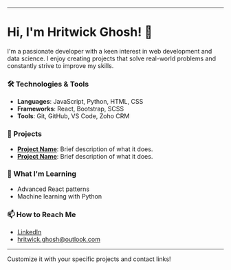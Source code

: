 

---

# Hi, I'm Hritwick Ghosh! 👋

I'm a passionate developer with a keen interest in web development and data science. I enjoy creating projects that solve real-world problems and constantly strive to improve my skills.

### 🛠 Technologies & Tools
- **Languages**: JavaScript, Python, HTML, CSS
- **Frameworks**: React, Bootstrap, SCSS
- **Tools**: Git, GitHub, VS Code, Zoho CRM

### 🌟 Projects
- **[Project Name](#)**: Brief description of what it does.
- **[Project Name](#)**: Brief description of what it does.

### 🚀 What I'm Learning
- Advanced React patterns
- Machine learning with Python

### 📫 How to Reach Me
- [LinkedIn](https://www.linkedin.com/in/hritwick-ghosh-764415212/)
- [hritwick.ghosh@outlook.com](hritwick.ghosh@outlook.com)
  
---

Customize it with your specific projects and contact links!
